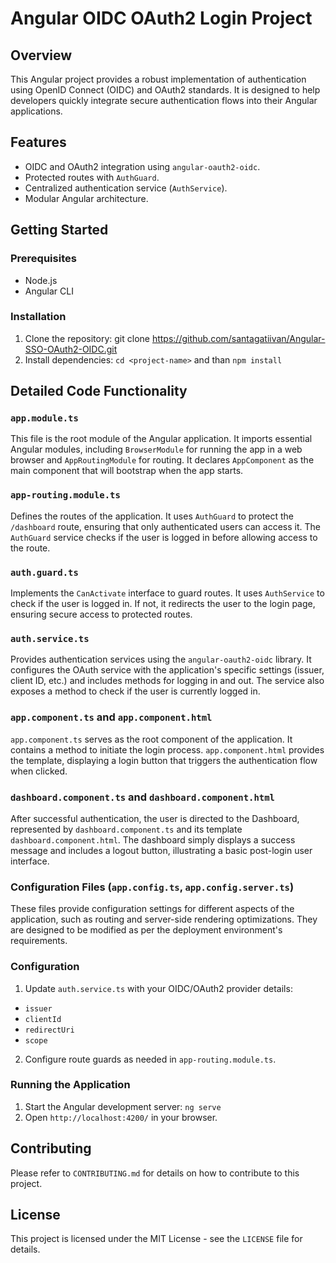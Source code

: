 # Angular OIDC OAuth2 Login Project

## Overview
This Angular project provides a robust implementation of authentication using OpenID Connect (OIDC) and OAuth2 standards. It is designed to help developers quickly integrate secure authentication flows into their Angular applications.

## Features
- OIDC and OAuth2 integration using `angular-oauth2-oidc`.
- Protected routes with `AuthGuard`.
- Centralized authentication service (`AuthService`).
- Modular Angular architecture.

## Getting Started

### Prerequisites
- Node.js
- Angular CLI

### Installation
1. Clone the repository: git clone https://github.com/santagatiivan/Angular-SSO-OAuth2-OIDC.git
2. Install dependencies: `cd <project-name>` and than `npm install`

## Detailed Code Functionality

### `app.module.ts`
This file is the root module of the Angular application. It imports essential Angular modules, including `BrowserModule` for running the app in a web browser and `AppRoutingModule` for routing. It declares `AppComponent` as the main component that will bootstrap when the app starts.

### `app-routing.module.ts`
Defines the routes of the application. It uses `AuthGuard` to protect the `/dashboard` route, ensuring that only authenticated users can access it. The `AuthGuard` service checks if the user is logged in before allowing access to the route.

### `auth.guard.ts`
Implements the `CanActivate` interface to guard routes. It uses `AuthService` to check if the user is logged in. If not, it redirects the user to the login page, ensuring secure access to protected routes.

### `auth.service.ts`
Provides authentication services using the `angular-oauth2-oidc` library. It configures the OAuth service with the application's specific settings (issuer, client ID, etc.) and includes methods for logging in and out. The service also exposes a method to check if the user is currently logged in.

### `app.component.ts` and `app.component.html`
`app.component.ts` serves as the root component of the application. It contains a method to initiate the login process. `app.component.html` provides the template, displaying a login button that triggers the authentication flow when clicked.

### `dashboard.component.ts` and `dashboard.component.html`
After successful authentication, the user is directed to the Dashboard, represented by `dashboard.component.ts` and its template `dashboard.component.html`. The dashboard simply displays a success message and includes a logout button, illustrating a basic post-login user interface.

### Configuration Files (`app.config.ts`, `app.config.server.ts`)
These files provide configuration settings for different aspects of the application, such as routing and server-side rendering optimizations. They are designed to be modified as per the deployment environment's requirements.


### Configuration
1. Update `auth.service.ts` with your OIDC/OAuth2 provider details:
- `issuer`
- `clientId`
- `redirectUri`
- `scope`
2. Configure route guards as needed in `app-routing.module.ts`.

### Running the Application
1. Start the Angular development server: `ng serve`
2. Open `http://localhost:4200/` in your browser.

## Contributing
Please refer to `CONTRIBUTING.md` for details on how to contribute to this project.

## License
This project is licensed under the MIT License - see the `LICENSE` file for details.



